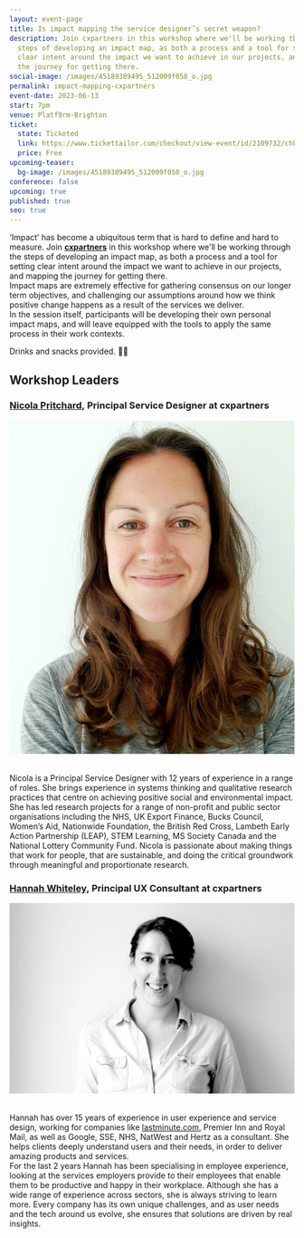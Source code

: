 ```yaml
---
layout: event-page
title: Is impact mapping the service designer’s secret weapon?
description: Join cxpartners in this workshop where we'll be working through the
  steps of developing an impact map, as both a process and a tool for setting
  clear intent around the impact we want to achieve in our projects, and mapping
  the journey for getting there.
social-image: /images/45189389495_512009f058_o.jpg
permalink: impact-mapping-cxpartners
event-date: 2023-06-13
start: 7pm
venue: Platf9rm-Brighton
ticket:
  state: Ticketed
  link: https://www.tickettailor.com/checkout/view-event/id/2109732/chk/2e73/?modal_widget=true&widget=true
  price: Free
upcoming-teaser:
  bg-image: /images/45189389495_512009f058_o.jpg
conference: false
upcoming: true
published: true
seo: true
---
```

‘Impact’ has become a ubiquitous term that is hard to define and hard to measure. Join **[cxpartners](https://www.cxpartners.co.uk/)** in this workshop where we'll be working through the steps of developing an impact map, as both a process and a tool for setting clear intent around the impact we want to achieve in our projects, and mapping the journey for getting there.\
Impact maps are extremely effective for gathering consensus on our longer term objectives, and challenging our assumptions around how we think positive change happens as a result of the services we deliver.\
In the session itself, participants will be developing their own personal impact maps, and will leave equipped with the tools to apply the same process in their work contexts.

D﻿rinks and snacks provided. 🍺🍕

## **Workshop Leaders**

### [Nicola Pritchard](https://www.linkedin.com/in/nicolapritchard/), Principal Service Designer at cxpartners

<img src="/images/nicola-pritchard.jpg" alt="Head shot of Nicola Pritchard" class="image-align-right"/>

\
Nicola is a Principal Service Designer with 12 years of experience in a range of roles. She brings experience in systems thinking and qualitative research practices that centre on achieving positive social and environmental impact. She has led research projects for a range of non-profit and public sector organisations including the NHS, UK Export Finance, Bucks Council, Women’s Aid, Nationwide Foundation, the British Red Cross, Lambeth Early Action Partnership (LEAP), STEM Learning, MS Society Canada and the National Lottery Community Fund. Nicola is passionate about making things that work for people, that are sustainable, and doing the critical groundwork through meaningful and proportionate research.

### [Hannah Whiteley](https://www.linkedin.com/in/hwhiteley/), Principal UX Consultant at cxpartners

<img src="/images/hannah-whiteley.jpg" alt="Head shot of Hannah Whiteley" class="image-align-right"/>

\
Hannah has over 15 years of experience in user experience and service design, working for companies like [lastminute.com](http://lastminute.com/), Premier Inn and Royal Mail, as well as Google, SSE, NHS, NatWest and Hertz as a consultant. She helps clients deeply understand users and their needs, in order to deliver amazing products and services.\
For the last 2 years Hannah has been specialising in employee experience, looking at the services employers provide to their employees that enable them to be productive and happy in their workplace. Although she has a wide range of experience across sectors, she is always striving to learn more. Every company has its own unique challenges, and as user needs and the tech around us evolve, she ensures that solutions are driven by real insights.